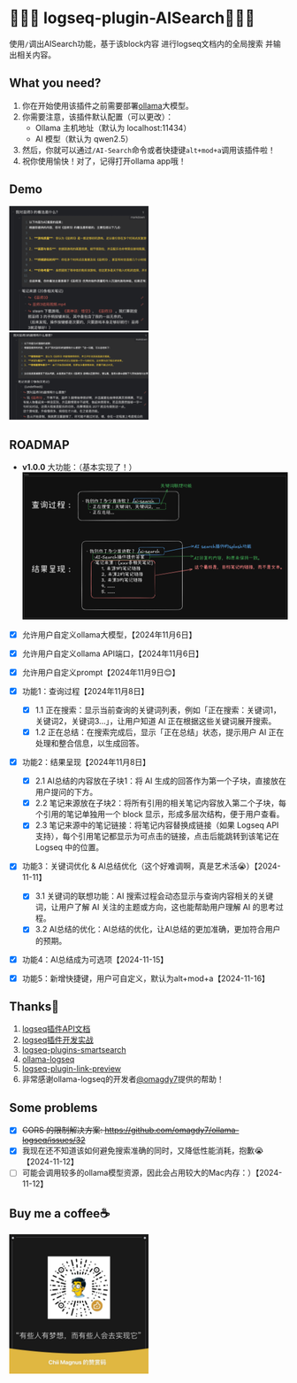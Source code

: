 # 🎉🎉🎉 logseq-plugin-AISearch💫💫💫

使用`/`调出AISearch功能，基于该block内容 进行logseq文档内的全局搜索 并输出相关内容。


## What you need?
1. 你在开始使用该插件之前需要部署[ollama](https://ollama.com/)大模型。
2. 你需要注意，该插件默认配置（可以更改）：
   - Ollama 主机地址（默认为 localhost:11434）
   - AI 模型（默认为 qwen2.5）
3. 然后，你就可以通过`/AI-Search`命令或者快捷键`alt+mod+a`调用该插件啦！
4. 祝你使用愉快！对了，记得打开ollama app哦！


## Demo
<img src="public/demo1.png" style="width: 50%;">
<img src="public/demo2.png" style="width: 50%;">


## ROADMAP
- **v1.0.0** 大功能：（基本实现了！）
   <img src="public/v1.0-AIsearch插件设计.png" style="width: 100%;">

- [x] 允许用户自定义ollama大模型，【2024年11月6日】
- [x] 允许用户自定义ollama API端口，【2024年11月6日】
- [x] 允许用户自定义prompt【2024年11月9日😊】

- [x] 功能1：查询过程【2024年11月8日】
  - [x] 1.1 正在搜索：显示当前查询的关键词列表，例如「正在搜索：关键词1，关键词2，关键词3…」，让用户知道 AI 正在根据这些关键词展开搜索。
  - [x] 1.2 正在总结：在搜索完成后，显示「正在总结」状态，提示用户 AI 正在处理和整合信息，以生成回答。

- [x] 功能2：结果呈现【2024年11月8日】
  - [x] 2.1 AI总结的内容放在子块1：将 AI 生成的回答作为第一个子块，直接放在用户提问的下方。
  - [x] 2.2 笔记来源放在子块2：将所有引用的相关笔记内容放入第二个子块，每个引用的笔记单独用一个 block 显示，形成多层次结构，便于用户查看。
  - [x] 2.3 笔记来源中的笔记链接：将笔记内容替换成链接（如果 Logseq API 支持），每个引用笔记都显示为可点击的链接，点击后能跳转到该笔记在 Logseq 中的位置。

- [x] 功能3：关键词优化 & AI总结优化（这个好难调啊，真是艺术活😭）【2024-11-11】
  - [x] 3.1 关键词的联想功能：AI 搜索过程会动态显示与查询内容相关的关键词，让用户了解 AI 关注的主题或方向，这也能帮助用户理解 AI 的思考过程。
  - [x] 3.2 AI总结的优化：AI总结的优化，让AI总结的更加准确，更加符合用户的预期。

- [x] 功能4：AI总结成为可选项【2024-11-15】
- [x] 功能5：新增快捷键，用户可自定义，默认为alt+mod+a【2024-11-16】

## Thanks🙏
1. [logseq插件API文档](https://plugins-doc.logseq.com/)
2. [logseq插件开发实战](https://correctroad.gitbook.io/logseq-plugins-in-action/chapter-1/make-logseq-plugins-support-settings)
3. [logseq-plugins-smartsearch](https://github.com/sethyuan/logseq-plugin-smartsearch)
4. [ollama-logseq](https://github.com/omagdy7/ollama-logseq)
5. [logseq-plugin-link-preview](https://github.com/pengx17/logseq-plugin-link-preview)
6. 非常感谢ollama-logseq的开发者[@omagdy7](https://github.com/omagdy7)提供的帮助！

<!-- 1. [farfalle](https://github.com/rashadphz/farfalle)
2. [FreeAskInternet](https://github.com/nashsu/FreeAskInternet)
3. [search_with_ai](https://github.com/yokingma/search_with_ai) -->


## Some problems
- [x] ~~CORS 的限制解决方案: https://github.com/omagdy7/ollama-logseq/issues/32~~
- [x] 我现在还不知道该如何避免搜索准确的同时，又降低性能消耗，抱歉😭【2024-11-12】
- [ ] 可能会调用较多的ollama模型资源，因此会占用较大的Mac内存：）【2024-11-12】

## Buy me a coffee☕️
<img src="public/buymeacoffee.jpg" style="width: 50%;">
